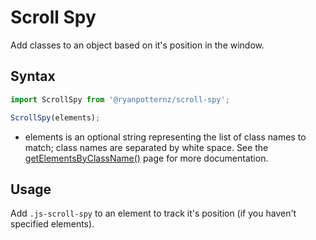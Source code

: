 Scroll Spy
==========

Add classes to an object based on it's position in the window.

Syntax
------

```javascript
import ScrollSpy from '@ryanpotternz/scroll-spy';

ScrollSpy(elements);
```

* elements is an optional string representing the list of class names to match; class names are separated by white space. See the [getElementsByClassName()](https://developer.mozilla.org/en-US/docs/Web/API/Document/getElementsByClassName) page for more documentation.

Usage
-----

Add `.js-scroll-spy` to an element to track it's position (if you haven't specified elements).